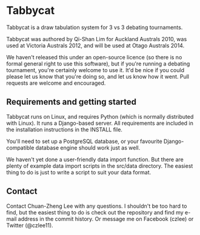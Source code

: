 Tabbycat
========

Tabbycat is a draw tabulation system for 3 vs 3 debating tournaments.

Tabbycat was authored by Qi-Shan Lim for Auckland Australs 2010, was used at Victoria
Australs 2012, and will be used at Otago Australs 2014.

We haven't released this under an open-source licence (so there is no formal general
right to use this software), but if you're running a debating tournament,
you're certainly welcome to use it.  It'd be nice if you could please
let us know that you're doing so, and let us know how it went.  Pull requests
are welcome and encouraged.

Requirements and getting started
--------------------------------
Tabbycat runs on Linux, and requires Python (which is normally distributed with
Linux).  It runs a Django-based server.  All requirements are included in the
installation instructions in the INSTALL file.

You'll need to set up a PostgreSQL database, or your favourite Django-compatible
database engine should work just as well.

We haven't yet done a user-friendly data import function.  But there are plenty
of example data import scripts in the src/data directory.  The easiest thing to do
is just to write a script to suit your data format.

Contact
-------
Contact Chuan-Zheng Lee with any questions.  I shouldn't be too hard to find, but
the easiest thing to do is check out the repository and find my e-mail address
in the commit history.  Or message me on Facebook (czlee) or Twitter (@czlee11).